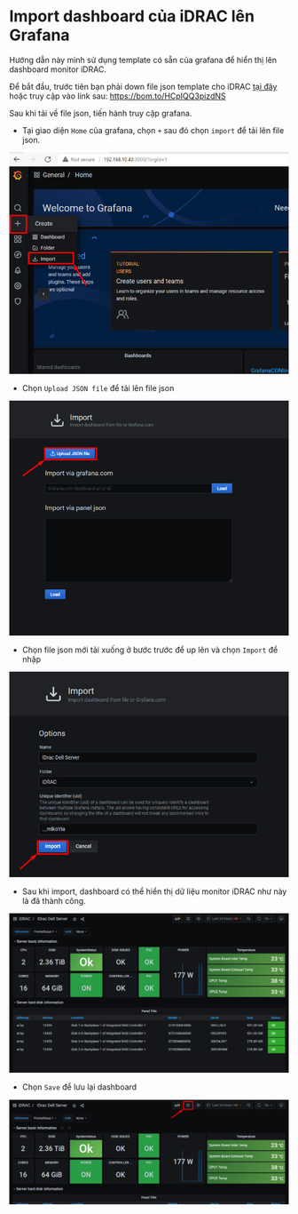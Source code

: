# Import dashboard của iDRAC lên Grafana

Hướng dẫn này mình sử dụng template có sẵn của grafana để hiển thị lên dashboard monitor iDRAC.

Để bắt đầu, trước tiên bạn phải down file json template cho iDRAC [tại đây](https://raw.githubusercontent.com/hungviet99/Tim-hieu-Prometheus/master/docs/Prometheus_HungNV/Exporter_Dashboard_Json/iDRAC_Dell_server.json) hoặc truy cập vào link sau: https://bom.to/HCpIQQ3pizdNS

Sau khi tải về file json, tiến hành truy cập grafana.

- Tại giao diện `Home` của grafana, chọn `+` sau đó chọn `import` để tải lên file json.

![](./images/import1.png)

- Chọn `Upload JSON file` để tải lên file json

![](./images/import2.png)

- Chọn file json mới tải xuống ở bước trước để up lên và chọn `Import` để nhập

![](./images/idrac5.png)

- Sau khi import, dashboard có thể hiển thị dữ liệu monitor iDRAC như này là đã thành công. 

![](./images/idrac6.png)

- Chọn `Save` để lưu lại dashboard

![](./images/idrac7.png)